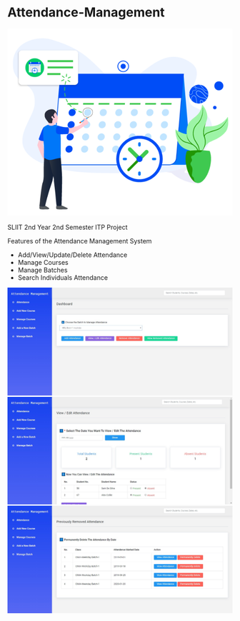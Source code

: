 # Attendance-Management
![Intro of Attendance System](https://raw.githubusercontent.com/Fasliya/Attendance-Management/master/screenshots/4.png)
 
 SLIIT 2nd Year 2nd Semester ITP  Project
 
 Features of the Attendance Management System
 - Add/View/Update/Delete Attendance
 - Manage Courses
 - Manage Batches
 - Search Individuals Attendance
 
![Screenshot of Attendance System](https://raw.githubusercontent.com/Fasliya/Attendance-Management/master/screenshots/1.jpg)
![Screenshot of Attendance System](https://raw.githubusercontent.com/Fasliya/Attendance-Management/master/screenshots/2.jpg)
![Screenshot of Attendance System](https://raw.githubusercontent.com/Fasliya/Attendance-Management/master/screenshots/3.jpg)
